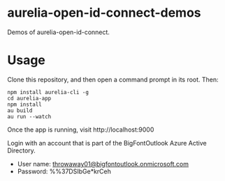 # aurelia-open-id-connect-demos

Demos of aurelia-open-id-connect.

# Usage

Clone this repository, and then open a command prompt in its root. Then:

    npm install aurelia-cli -g
    cd aurelia-app
    npm install
    au build
    au run --watch

Once the app is running, visit http://localhost:9000

Login with an account that is part of the BigFontOutlook Azure Active Directory.

* User name: throwaway01@bigfontoutlook.onmicrosoft.com
* Password: %%37DSIbGe*krCeh


